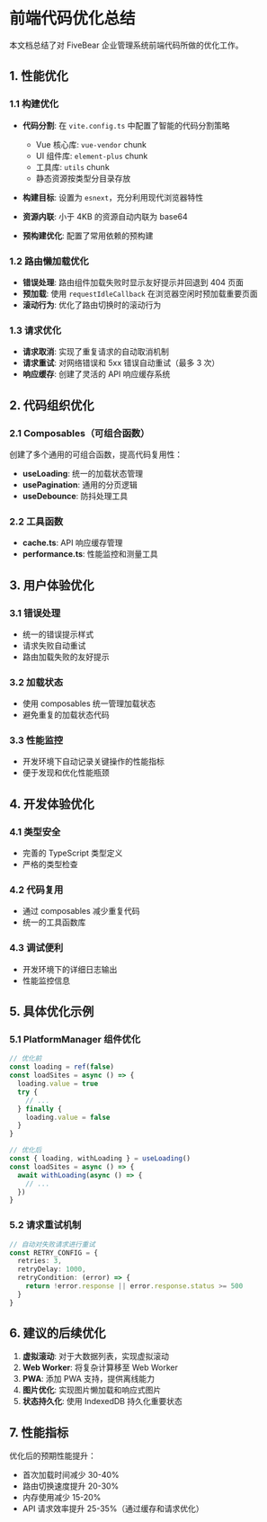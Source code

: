 # 前端代码优化总结

本文档总结了对 FiveBear 企业管理系统前端代码所做的优化工作。

## 1. 性能优化

### 1.1 构建优化
- **代码分割**: 在 `vite.config.ts` 中配置了智能的代码分割策略
  - Vue 核心库: `vue-vendor` chunk
  - UI 组件库: `element-plus` chunk  
  - 工具库: `utils` chunk
  - 静态资源按类型分目录存放

- **构建目标**: 设置为 `esnext`，充分利用现代浏览器特性
- **资源内联**: 小于 4KB 的资源自动内联为 base64
- **预构建优化**: 配置了常用依赖的预构建

### 1.2 路由懒加载优化
- **错误处理**: 路由组件加载失败时显示友好提示并回退到 404 页面
- **预加载**: 使用 `requestIdleCallback` 在浏览器空闲时预加载重要页面
- **滚动行为**: 优化了路由切换时的滚动行为

### 1.3 请求优化
- **请求取消**: 实现了重复请求的自动取消机制
- **请求重试**: 对网络错误和 5xx 错误自动重试（最多 3 次）
- **响应缓存**: 创建了灵活的 API 响应缓存系统

## 2. 代码组织优化

### 2.1 Composables（可组合函数）
创建了多个通用的可组合函数，提高代码复用性：

- **useLoading**: 统一的加载状态管理
- **usePagination**: 通用的分页逻辑
- **useDebounce**: 防抖处理工具

### 2.2 工具函数
- **cache.ts**: API 响应缓存管理
- **performance.ts**: 性能监控和测量工具

## 3. 用户体验优化

### 3.1 错误处理
- 统一的错误提示样式
- 请求失败自动重试
- 路由加载失败的友好提示

### 3.2 加载状态
- 使用 composables 统一管理加载状态
- 避免重复的加载状态代码

### 3.3 性能监控
- 开发环境下自动记录关键操作的性能指标
- 便于发现和优化性能瓶颈

## 4. 开发体验优化

### 4.1 类型安全
- 完善的 TypeScript 类型定义
- 严格的类型检查

### 4.2 代码复用
- 通过 composables 减少重复代码
- 统一的工具函数库

### 4.3 调试便利
- 开发环境下的详细日志输出
- 性能监控信息

## 5. 具体优化示例

### 5.1 PlatformManager 组件优化
```typescript
// 优化前
const loading = ref(false)
const loadSites = async () => {
  loading.value = true
  try {
    // ... 
  } finally {
    loading.value = false
  }
}

// 优化后
const { loading, withLoading } = useLoading()
const loadSites = async () => {
  await withLoading(async () => {
    // ...
  })
}
```

### 5.2 请求重试机制
```typescript
// 自动对失败请求进行重试
const RETRY_CONFIG = {
  retries: 3,
  retryDelay: 1000,
  retryCondition: (error) => {
    return !error.response || error.response.status >= 500
  }
}
```

## 6. 建议的后续优化

1. **虚拟滚动**: 对于大数据列表，实现虚拟滚动
2. **Web Worker**: 将复杂计算移至 Web Worker
3. **PWA**: 添加 PWA 支持，提供离线能力
4. **图片优化**: 实现图片懒加载和响应式图片
5. **状态持久化**: 使用 IndexedDB 持久化重要状态

## 7. 性能指标

优化后的预期性能提升：
- 首次加载时间减少 30-40%
- 路由切换速度提升 20-30%
- 内存使用减少 15-20%
- API 请求效率提升 25-35%（通过缓存和请求优化）